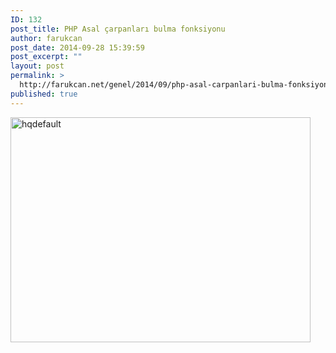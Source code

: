 ```yaml
---
ID: 132
post_title: PHP Asal çarpanları bulma fonksiyonu
author: farukcan
post_date: 2014-09-28 15:39:59
post_excerpt: ""
layout: post
permalink: >
  http://farukcan.net/genel/2014/09/php-asal-carpanlari-bulma-fonksiyonu/
published: true
---
```

<a href="http://farukcan.net/wp-content/uploads/2014/09/hqdefault.jpg"><img src="http://farukcan.net/wp-content/uploads/2014/09/hqdefault.jpg" alt="hqdefault" width="480" height="360" class="alignnone size-full wp-image-215" /></a>
<pre lang="php">

<?php

//fonksiyonumuzu deneyelim : mesala 20'nin asal çarpanları
var_dump(asalcarpanbul(20));


// Bu fonksiyon sana bir sayının asal çarpanlarını array halinde döndürür
function asalcarpanbul($x){
	## asalcarpanbul() :  asal carpan bulma fonksiyonu by faruk can /farukcan.net
	$x_guncel = $x;
	$asalsayilar = Array();
	$carpanlar = Array();
	for($i=2;$i<=$x;$i++){
		$bolenadet = 0;
		for($m=1;$m<=$i;$m++){
			if($i%$m==0) $bolenadet++;
		}
		if($bolenadet == 2){
			array_push($asalsayilar, $i);
		}
	}
	foreach ($asalsayilar as $asal) {
		while($x_guncel%$asal==0){
			array_push($carpanlar, $asal);
			$x_guncel= $x_guncel/ $asal;
		}
	}

	return $carpanlar;
} // fonksiyon sonu

?>

</pre>